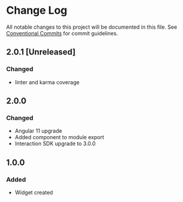 # Change Log

All notable changes to this project will be documented in this file.
See [Conventional Commits](https://conventionalcommits.org) for commit guidelines.

## 2.0.1 [Unreleased]

### Changed

- linter and karma coverage

## 2.0.0

### Changed

- Angular 11 upgrade
- Added component to module export 
- Interaction SDK upgrade to 3.0.0

## 1.0.0

### Added

- Widget created